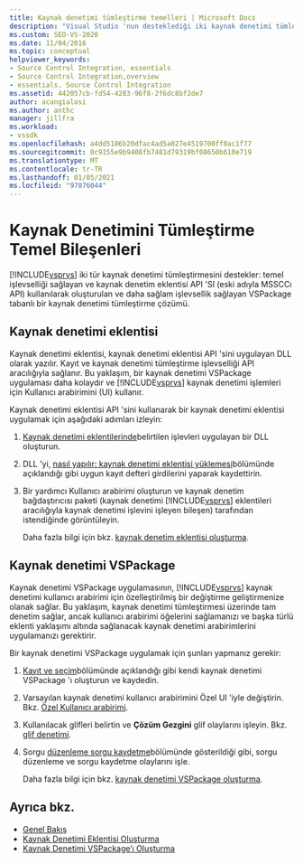 ```yaml
---
title: Kaynak denetimi tümleştirme temelleri | Microsoft Docs
description: "Visual Studio 'nun desteklediği iki kaynak denetimi tümleştirmesi türü hakkında bilgi edinin: kaynak denetimi eklentisi ve VSPackage tabanlı kaynak denetimi çözümü."
ms.custom: SEO-VS-2020
ms.date: 11/04/2016
ms.topic: conceptual
helpviewer_keywords:
- Source Control Integration, essentials
- Source Control Integration,overview
- essentials, Source Control Integration
ms.assetid: 442057cb-fd54-4283-96f8-2f6dc8bf2de7
author: acangialosi
ms.author: anthc
manager: jillfra
ms.workload:
- vssdk
ms.openlocfilehash: a4dd5186b20dfac4ad5a027e4519700ff8ac1f77
ms.sourcegitcommit: 0c9155e9b9408fb7481d79319bf08650b610e719
ms.translationtype: MT
ms.contentlocale: tr-TR
ms.lasthandoff: 01/05/2021
ms.locfileid: "97876044"
---
```

# <a name="source-control-integration-essentials"></a>Kaynak Denetimini Tümleştirme Temel Bileşenleri
[!INCLUDE[vsprvs](../../code-quality/includes/vsprvs_md.md)] iki tür kaynak denetimi tümleştirmesini destekler: temel işlevselliği sağlayan ve kaynak denetim eklentisi API 'SI (eski adıyla MSSCCı API) kullanılarak oluşturulan ve daha sağlam işlevsellik sağlayan VSPackage tabanlı bir kaynak denetimi tümleştirme çözümü.

## <a name="source-control-plug-in"></a>Kaynak denetimi eklentisi
 Kaynak denetimi eklentisi, kaynak denetimi eklentisi API 'sini uygulayan DLL olarak yazılır. Kayıt ve kaynak denetimi tümleştirme işlevselliği API aracılığıyla sağlanır. Bu yaklaşım, bir kaynak denetimi VSPackage uygulaması daha kolaydır ve [!INCLUDE[vsprvs](../../code-quality/includes/vsprvs_md.md)] kaynak denetimi işlemleri için Kullanıcı arabirimini (UI) kullanır.

 Kaynak denetimi eklentisi API 'sini kullanarak bir kaynak denetimi eklentisi uygulamak için aşağıdaki adımları izleyin:

1. [Kaynak denetimi eklentilerinde](../../extensibility/source-control-plug-ins.md)belirtilen işlevleri uygulayan bir DLL oluşturun.

2. DLL 'yi, [nasıl yapılır: kaynak denetimi eklentisi yüklemesi](../../extensibility/internals/how-to-install-a-source-control-plug-in.md)bölümünde açıklandığı gibi uygun kayıt defteri girdilerini yaparak kaydettirin.

3. Bir yardımcı Kullanıcı arabirimi oluşturun ve kaynak denetim bağdaştırıcısı paketi (kaynak denetimi [!INCLUDE[vsprvs](../../code-quality/includes/vsprvs_md.md)] eklentileri aracılığıyla kaynak denetimi işlevini işleyen bileşen) tarafından istendiğinde görüntüleyin.

   Daha fazla bilgi için bkz. [kaynak denetim eklentisi oluşturma](../../extensibility/internals/creating-a-source-control-plug-in.md).

## <a name="source-control-vspackage"></a>Kaynak denetimi VSPackage
 Kaynak denetimi VSPackage uygulamasının, [!INCLUDE[vsprvs](../../code-quality/includes/vsprvs_md.md)] kaynak denetimi kullanıcı arabirimi için özelleştirilmiş bir değiştirme geliştirmenize olanak sağlar. Bu yaklaşım, kaynak denetimi tümleştirmesi üzerinde tam denetim sağlar, ancak kullanıcı arabirimi öğelerini sağlamanızı ve başka türlü eklenti yaklaşımı altında sağlanacak kaynak denetimi arabirimlerini uygulamanızı gerektirir.

 Bir kaynak denetimi VSPackage uygulamak için şunları yapmanız gerekir:

1. [Kayıt ve seçim](../../extensibility/internals/registration-and-selection-source-control-vspackage.md)bölümünde açıklandığı gibi kendi kaynak denetimi VSPackage 'ı oluşturun ve kaydedin.

2. Varsayılan kaynak denetimi kullanıcı arabirimini Özel UI 'iyle değiştirin. Bkz. [Özel Kullanıcı arabirimi](../../extensibility/internals/custom-user-interface-source-control-vspackage.md).

3. Kullanılacak glifleri belirtin ve **Çözüm Gezgini** glif olaylarını işleyin. Bkz. [glif denetimi](../../extensibility/internals/glyph-control-source-control-vspackage.md).

4. Sorgu [düzenleme sorgu kaydetme](../../extensibility/internals/query-edit-query-save-source-control-vspackage.md)bölümünde gösterildiği gibi, sorgu düzenleme ve sorgu kaydetme olaylarını işle.

   Daha fazla bilgi için bkz. [kaynak denetimi VSPackage oluşturma](../../extensibility/internals/creating-a-source-control-vspackage.md).

## <a name="see-also"></a>Ayrıca bkz.
- [Genel Bakış](../../extensibility/internals/source-control-integration-overview.md)
- [Kaynak Denetimi Eklentisi Oluşturma](../../extensibility/internals/creating-a-source-control-plug-in.md)
- [Kaynak Denetimi VSPackage’ı Oluşturma](../../extensibility/internals/creating-a-source-control-vspackage.md)
